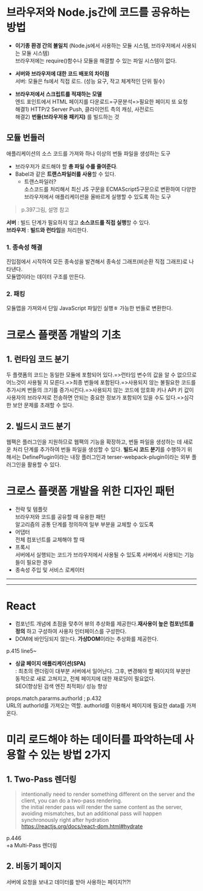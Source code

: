 # **브라우저와 Node.js간에 코드를 공유하는 방법**
- **이기종 환경 간의 불일치** (Node.js에서 사용하는 모듈 시스템, 브라우저에서 사용되는 모듈 시스템)   
브라우저에는 require()함수나 모듈을 해결할 수 있는 파일 시스템이 없다.

- **서버와 브라우저에 대한 코드 배포의 차이점**  
서버: 모듈은 fs에서 직접 로드. (성능 요구, 작고 체계적인 단위 필수)

- **브라우저에서 스크립트를 적재하는 모델**    
엔드 포인트에서 HTML 페이지를 다운로드=구문분석=>필요한 페이지 또 요청    
해결1) HTTP/2 Server Push, 클라이언트 측의 캐싱, 사전로드    
해결2) **번들(브라우저용 패키지)** 를 빌드하는 것  

## **모듈 번들러**
애플리케이션의 소스 코드를 가져와 하나 이상의 번들 파일을 생성하는 도구    
* 브라우저가 로드해야 할 **총 파일 수를 줄여준다**.    
* Babel과 같은 **트랜스파일러를 사용**할 수 있다.     
    * 트랜스파일러?    
    소스코드를 처리해서 최신 JS 구문을 ECMAScript5구문으로 변환하여 다양한 브라우저에서 애플리케이션을 올바르게 실행할 수 있도록 하는 도구    
> p.397그림, 설명 참고   

**서버** : 빌드 단계가 필요하지 않고 **소스코드를 직접 실행**할 수 있다.      
**브라우저** : **빌드와 런타임**을 처리한다.

### **1. 종속성 해결** 
진입점에서 시작하여 모든 종속성을 발견해서 종속성 그래프(비순환 직접 그래프)로 나타낸다.   
모듈맵이라는 데이터 구조를 만든다.     
### **2. 패킹**
모듈맵을 가져와서 단일 JavaScript 파일인 실행ㅎ 가능한 번들로 변환한다.   

# **크로스 플랫폼 개발의 기초**
## **1. 런타임 코드 분기**
두 플랫폼의 코드는 동일한 모듈에 포함되어 있다.=>런타임 변수의 값을 알 수 없으므로 어느것이 사용될 지 모른다.=>최종 번들에 포함된다.=>사용되지 않는 불필요한 코드를 추가시켜 번들의 크기를 증가시킨다.=>사용되지 않는 코드에 암호화 키나 API 키 값이 사용자의 브라우저로 전송하면 안되는 중요한 정보가 포함되어 있을 수도 있다.=>심각한 보안 문제를 초래할 수 있다.    
## **2. 빌드시 코드 분기**
웹팩은 플러그인을 지원하므로 웹팩의 기능을 확장하고, 번들 파일을 생성하는 데 새로운 처리 단계를 추가하여 번들 파일을 생성할 수 있다. **빌드시 코드 분기**를 수행하기 위해서는 DefinePlugin이라는 내장 플러그인과 terser-webpack-plugin이라는 외부 플러그인을 활용할 수 있다.   

# **크로스 플랫폼 개발을 위한 디자인 패턴**
- 전략 및 템플릿  
브라우저와 코드를 공유할 때 유용한 패턴   
알고리즘의 공통 단계를 정의하여 일부 부분을 교체할 수 있도록
- 어댑터  
전체 컴포넌트를 교체해야 할 때   
- 프록시  
서버에서 실행되는 코드가 브라우저에서 사용될 수 있도록 서버에서 사용되는 기능들이 필요한 경우 
- 종속성 주입 및 서비스 로케이터


-----------------------------
------------------------------

# **React**
* 컴포넌트 개념에 초점을 맞추어 뷰의 추상화를 제공한다.**재사용이 높은 컴포넌트를 정의** 하고 구성하여 사용자 인터페이스를 구성한다.
* DOM에 바인딩되지 않는다. **가상DOM**이라는 추상화를 제공한다.   

p.415 line5~  

* **싱글 페이지 애플리케이션(SPA)**   
: 최초의 랜더링이 대부분 서버에서 일어난다. 그후, 변경해야 할 페이지의 부분만 동적으로 새로 고쳐지고, 전체 페이지에 대한 재로딩이 필요없다.   
SEO(향상된 검색 엔진 최적화)/ 성능 향상   

props.match.pararms.authorId ; p.432  
URL의 authorId를 가져오는 역할.  authorId를 이용해서 페이지에 필요한 data를 가져온다.  


# 미리 로드해야 하는 데이터를 파악하는데 사용할 수 있는 방법 2가지
## **1. Two-Pass 렌더링**

> intentionally need to render something different on the server and the client, you can do a two-pass rendering.  
  the initial render pass will render the same content as the server, avoiding mismatches, but an additional pass will happen synchronously right after hydration    
https://reactjs.org/docs/react-dom.html#hydrate 

p.446   
+a Multi-Pass 렌더링    
## **2. 비동기 페이지**
서버에 요청을 보내고 데이터를 받아 사용하는 페이지?!?!   